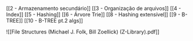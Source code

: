 [[2 - Armazenamento secundário]]
[[3 - Organização de arquivos]]
[[4 - Index]]
[[5 - Hashing]]
[[6 - Árvore Trie]]
[[8 - Hashing extensível]]
[[9 - B-TREE]]
[[10 - B-TREE pt.2 algs]]

![[File Structures (Michael J. Folk, Bill Zoellick) (Z-Library).pdf]]